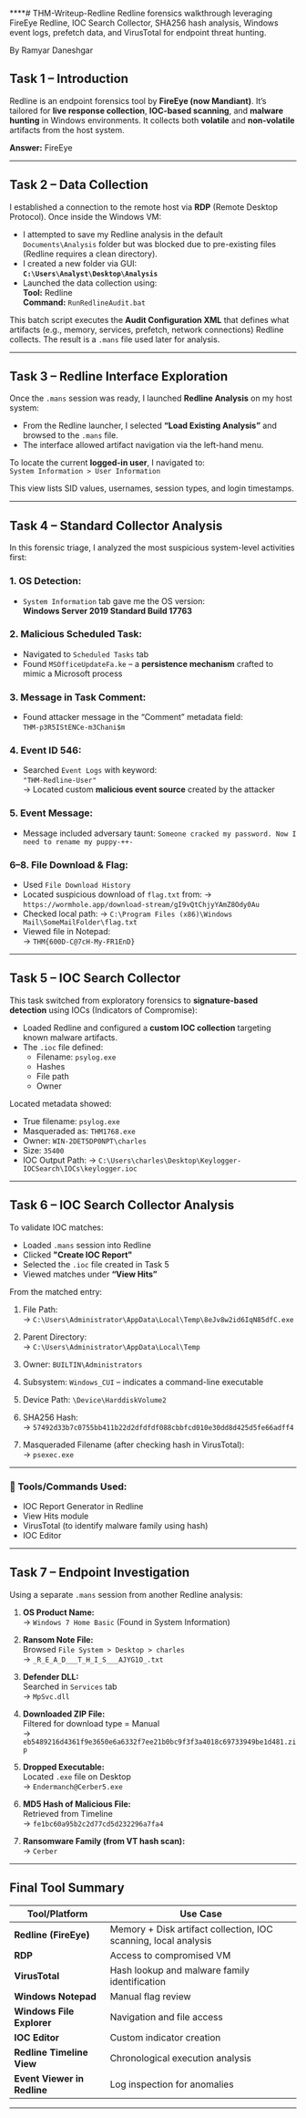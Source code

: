 ****# THM-Writeup-Redline
Redline forensics walkthrough leveraging FireEye Redline, IOC Search Collector, SHA256 hash analysis, Windows event logs, prefetch data, and VirusTotal for endpoint threat hunting.

By Ramyar Daneshgar 


## Task 1 – Introduction

Redline is an endpoint forensics tool by **FireEye (now Mandiant)**. It’s tailored for **live response collection**, **IOC-based scanning**, and **malware hunting** in Windows environments. It collects both **volatile** and **non-volatile** artifacts from the host system.

**Answer:** FireEye

---

## Task 2 – Data Collection

I established a connection to the remote host via **RDP** (Remote Desktop Protocol). Once inside the Windows VM:

- I attempted to save my Redline analysis in the default `Documents\Analysis` folder but was blocked due to pre-existing files (Redline requires a clean directory).
- I created a new folder via GUI:  
  **`C:\Users\Analyst\Desktop\Analysis`**
- Launched the data collection using:  
  **Tool:** Redline  
  **Command:** `RunRedlineAudit.bat`

This batch script executes the **Audit Configuration XML** that defines what artifacts (e.g., memory, services, prefetch, network connections) Redline collects. The result is a `.mans` file used later for analysis.

---

## Task 3 – Redline Interface Exploration

Once the `.mans` session was ready, I launched **Redline Analysis** on my host system:

- From the Redline launcher, I selected **“Load Existing Analysis”** and browsed to the `.mans` file.
- The interface allowed artifact navigation via the left-hand menu.

To locate the current **logged-in user**, I navigated to:  
`System Information > User Information`

This view lists SID values, usernames, session types, and login timestamps.

---

## Task 4 – Standard Collector Analysis

In this forensic triage, I analyzed the most suspicious system-level activities first:

### 1. OS Detection:
- `System Information` tab gave me the OS version:  
  **Windows Server 2019 Standard Build 17763**

### 2. Malicious Scheduled Task:
- Navigated to `Scheduled Tasks` tab
- Found `MSOfficeUpdateFa.ke` – a **persistence mechanism** crafted to mimic a Microsoft process

### 3. Message in Task Comment:
- Found attacker message in the “Comment” metadata field:  
  `THM-p3R5IStENCe-m3Chani$m`

### 4. Event ID 546:
- Searched `Event Logs` with keyword:  
  `"THM-Redline-User"`  
  → Located custom **malicious event source** created by the attacker

### 5. Event Message:
- Message included adversary taunt:
  `Someone cracked my password. Now I need to rename my puppy-++-`

### 6–8. File Download & Flag:
- Used `File Download History`
- Located suspicious download of `flag.txt` from:
  → `https://wormhole.app/download-stream/gI9vQtChjyYAmZ8Ody0Au`
- Checked local path:
  → `C:\Program Files (x86)\Windows Mail\SomeMailFolder\flag.txt`
- Viewed file in Notepad:  
  → `THM{600D-C@7cH-My-FR1EnD}`

---

## Task 5 – IOC Search Collector

This task switched from exploratory forensics to **signature-based detection** using IOCs (Indicators of Compromise):

- Loaded Redline and configured a **custom IOC collection** targeting known malware artifacts.
- The `.ioc` file defined:
  - Filename: `psylog.exe`
  - Hashes
  - File path
  - Owner

Located metadata showed:
- True filename: `psylog.exe`
- Masqueraded as: `THM1768.exe`
- Owner: `WIN-2DET5DP0NPT\charles`
- Size: `35400`
- IOC Output Path:
  → `C:\Users\charles\Desktop\Keylogger-IOCSearch\IOCs\keylogger.ioc`

---

## Task 6 – IOC Search Collector Analysis

To validate IOC matches:

- Loaded `.mans` session into Redline
- Clicked **"Create IOC Report"**
- Selected the `.ioc` file created in Task 5
- Viewed matches under **“View Hits”**

From the matched entry:

1. File Path:  
   → `C:\Users\Administrator\AppData\Local\Temp\8eJv8w2id6IqN85dfC.exe`

2. Parent Directory:  
   → `C:\Users\Administrator\AppData\Local\Temp`

3. Owner: `BUILTIN\Administrators`

4. Subsystem: `Windows_CUI` – indicates a command-line executable

5. Device Path: `\Device\HarddiskVolume2`

6. SHA256 Hash:  
   → `57492d33b7c0755bb411b22d2dfdfdf088cbbfcd010e30dd8d425d5fe66adff4`

7. Masqueraded Filename (after checking hash in VirusTotal):  
   → `psexec.exe`

---

### 🔧 Tools/Commands Used:
- IOC Report Generator in Redline
- View Hits module
- VirusTotal (to identify malware family using hash)
- IOC Editor

---

## Task 7 – Endpoint Investigation

Using a separate `.mans` session from another Redline analysis:

1. **OS Product Name:**  
   → `Windows 7 Home Basic` (Found in System Information)

2. **Ransom Note File:**  
   Browsed `File System > Desktop > charles`  
   → `_R_E_A_D___T_H_I_S___AJYG1O_.txt`

3. **Defender DLL:**  
   Searched in `Services` tab  
   → `MpSvc.dll`

4. **Downloaded ZIP File:**  
   Filtered for download type = Manual  
   → `eb5489216d4361f9e3650e6a6332f7ee21b0bc9f3f3a4018c69733949be1d481.zip`

5. **Dropped Executable:**  
   Located `.exe` file on Desktop  
   → `Endermanch@Cerber5.exe`

6. **MD5 Hash of Malicious File:**  
   Retrieved from Timeline  
   → `fe1bc60a95b2c2d77cd5d232296a7fa4`

7. **Ransomware Family (from VT hash scan):**  
   → `Cerber`


---

## Final Tool Summary

| Tool/Platform           | Use Case |
|-------------------------|----------|
| **Redline (FireEye)**   | Memory + Disk artifact collection, IOC scanning, local analysis |
| **RDP**                 | Access to compromised VM |
| **VirusTotal**          | Hash lookup and malware family identification |
| **Windows Notepad**     | Manual flag review |
| **Windows File Explorer** | Navigation and file access |
| **IOC Editor**          | Custom indicator creation |
| **Redline Timeline View** | Chronological execution analysis |
| **Event Viewer in Redline** | Log inspection for anomalies |
****
